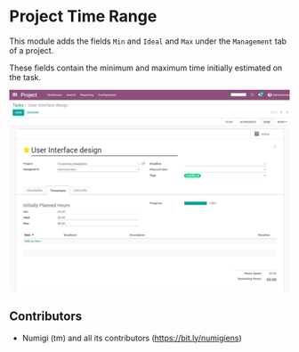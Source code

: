 # Project Time Range

This module adds the fields `Min` and `Ideal` and `Max` under the `Management` tab of a project.

These fields contain the minimum and maximum time initially estimated on the task.

![Task Form](static/description/form_view.png?raw=true)

Contributors
------------
* Numigi (tm) and all its contributors (https://bit.ly/numigiens)
